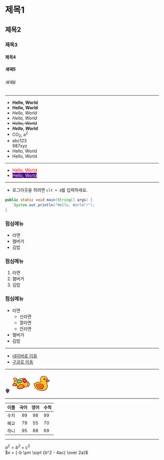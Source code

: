 # 제목1
## 제목2
### 제목3
#### 제목4
##### 제목5
###### 제목6

---
+ **Hello, World**
+ __Hello, World__
+ *Hello, World*
+ _Hello, World_
+ ~~Hello, World~~
+ ***Hello, World***
+ CO<sub>2</sub>, a<sup>2</sup>
+ abc123<br>987xyz
+ Hello, World
+ Hello, World

---

+ <span style="color: red">Hello, World</span>
+ <span style="color: white; background: indigo">Hello, World</span>
---
+ 로그아웃을 하려면 `clt + d`를 입력하세요.
```java
public static void main(String[] args) {
    System.out.println("Hello, World!!");
}
```

### 점심메뉴
+ 라면
+ 햄버거
+ 김밥

### 점심메뉴
1. 라면
2. 햄버거
3. 김밥

### 점심메뉴
+ 라면
  * 신라면
  * 열라면
  * 진라면
+ 햄버거
+ 김밥
---

+ [네이버로 이동](http://naver.com)
+ [구글로 이동](http://google.com)

---
![포도아이콘](/views/static/img/grape.png)
![비행기아이콘](/views/static/img/plane.png)
![러버덕아이콘](/views/static/img/rubber-duck.png)

---
| 이름 |  국어 |  영어  | 수학  |
|----|----:|:----:|:----|
| 수지 |  99 |  98  | 99  |
| 혜교 |  79 |  55  | 70  |
| 하니 |  95 |  88  | 69  |

---
$a^2 = b^2 + c^2$ <br>
$x = {-b \pm \sqrt {b^2 - 4ac} \over 2a}$


